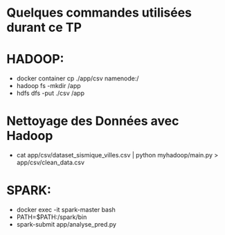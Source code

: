 # Quelques commandes utilisées durant ce TP

# HADOOP:
- docker container cp ./app/csv namenode:/
- hadoop fs -mkdir /app
- hdfs dfs -put ./csv /app

# Nettoyage des Données avec Hadoop
- cat app/csv/dataset_sismique_villes.csv | python myhadoop/main.py > app/csv/clean_data.csv

# SPARK:
- docker exec -it spark-master bash
- PATH=$PATH:/spark/bin
- spark-submit app/analyse_pred.py 
